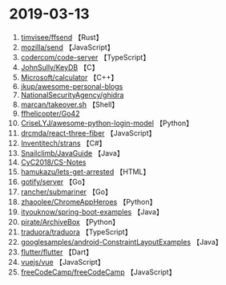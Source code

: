 # 2019-03-13

1. [timvisee/ffsend](https://github.com/timvisee/ffsend) 【Rust】
2. [mozilla/send](https://github.com/mozilla/send) 【JavaScript】
3. [codercom/code-server](https://github.com/codercom/code-server) 【TypeScript】
4. [JohnSully/KeyDB](https://github.com/JohnSully/KeyDB) 【C】
5. [Microsoft/calculator](https://github.com/Microsoft/calculator) 【C++】
6. [jkup/awesome-personal-blogs](https://github.com/jkup/awesome-personal-blogs) 
7. [NationalSecurityAgency/ghidra](https://github.com/NationalSecurityAgency/ghidra) 
8. [marcan/takeover.sh](https://github.com/marcan/takeover.sh) 【Shell】
9. [ffhelicopter/Go42](https://github.com/ffhelicopter/Go42) 
10. [CriseLYJ/awesome-python-login-model](https://github.com/CriseLYJ/awesome-python-login-model) 【Python】
11. [drcmda/react-three-fiber](https://github.com/drcmda/react-three-fiber) 【JavaScript】
12. [Inventitech/strans](https://github.com/Inventitech/strans) 【C#】
13. [Snailclimb/JavaGuide](https://github.com/Snailclimb/JavaGuide) 【Java】
14. [CyC2018/CS-Notes](https://github.com/CyC2018/CS-Notes) 
15. [hamukazu/lets-get-arrested](https://github.com/hamukazu/lets-get-arrested) 【HTML】
16. [gotify/server](https://github.com/gotify/server) 【Go】
17. [rancher/submariner](https://github.com/rancher/submariner) 【Go】
18. [zhaoolee/ChromeAppHeroes](https://github.com/zhaoolee/ChromeAppHeroes) 【Python】
19. [ityouknow/spring-boot-examples](https://github.com/ityouknow/spring-boot-examples) 【Java】
20. [pirate/ArchiveBox](https://github.com/pirate/ArchiveBox) 【Python】
21. [traduora/traduora](https://github.com/traduora/traduora) 【TypeScript】
22. [googlesamples/android-ConstraintLayoutExamples](https://github.com/googlesamples/android-ConstraintLayoutExamples) 【Java】
23. [flutter/flutter](https://github.com/flutter/flutter) 【Dart】
24. [vuejs/vue](https://github.com/vuejs/vue) 【JavaScript】
25. [freeCodeCamp/freeCodeCamp](https://github.com/freeCodeCamp/freeCodeCamp) 【JavaScript】
